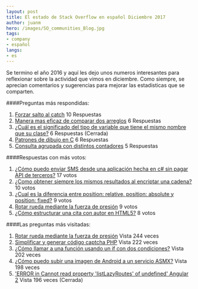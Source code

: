```yaml
---
layout: post
title: El estado de Stack Overflow en español Diciembre 2017
author: juanm
hero: /images/SO_communities_Blog.jpg
tags:
- company
- español
langs:
- es
---
```

Se termino el año 2016 y aquí les dejo unos numeros interesantes para reflexionar sobre la actividad que vimos en diciembre.  Como siempre, se aprecian comentarios y sugerencias para mejorar las estadisticas que se comparten. 

####Preguntas más respondidas:
1. [Forzar salto al catch](http://es.stackoverflow.com/questions/40012/forzar-salto-al-catch) 10 Respuestas
2. [Manera mas eficaz de comparar dos arreglos](http://es.stackoverflow.com/questions/39680/manera-mas-eficaz-de-comparar-dos-arreglos) 6 Respuestas
3. [¿Cuál es el significado del tipo de variable que tiene el mismo nombre que su clase?](http://es.stackoverflow.com/questions/39845/cu%C3%A1l-es-el-significado-del-tipo-de-variable-que-tiene-el-mismo-nombre-que-su-cl) 6 Respuestas (Cerrada)
4. [Patrones de dibujo en C](http://es.stackoverflow.com/questions/41354/patrones-de-dibujo-en-c) 6 Respuestas
5. [Consulta agrupada con distintos contadores](http://es.stackoverflow.com/questions/37861/consulta-agrupada-con-distintos-contadores) 5 Respuestas

####Respuestas con más votos:
1. [¿Cómo puedo enviar SMS desde una aplicación hecha en c# sin pagar API de terceros?](http://es.stackoverflow.com/questions/40773/c%C3%B3mo-puedo-enviar-sms-desde-una-aplicaci%C3%B3n-hecha-en-c-sin-pagar-api-de-tercero/40774#40774) 17 votos
2. [¿Como obtener siempre los mismos resultados al encriptar una cadena?](http://es.stackoverflow.com/questions/33376/como-obtener-siempre-los-mismos-resultados-al-encriptar-una-cadena/41056#41056) 10 votos
3. [¿Cual es la diferencia entre position: relative, position: absolute y position: fixed?](http://es.stackoverflow.com/questions/37930/cual-es-la-diferencia-entre-position-relative-position-absolute-y-position/37931#37931) 9 votos
4. [Rotar rueda mediante la fuerza de presión](http://es.stackoverflow.com/questions/40875/rotar-rueda-mediante-la-fuerza-de-presi%C3%B3n/41309#41309) 9 votos
5. [¿Cómo estructurar una cita con autor en HTML5?](http://es.stackoverflow.com/questions/38709/c%C3%B3mo-estructurar-una-cita-con-autor-en-html5/38712#38712) 8 votos

####Las preguntas más visitadas:
1. [Rotar rueda mediante la fuerza de presión](http://es.stackoverflow.com/questions/40875/rotar-rueda-mediante-la-fuerza-de-presi%C3%B3n) Vista 244 veces
2. [Simplificar y generar código captcha PHP](http://es.stackoverflow.com/questions/40426/simplificar-y-generar-c%C3%B3digo-captcha-php) Vista 222 veces
3. [¿Cómo llamar a una función usando un if con dos condiciones?](http://es.stackoverflow.com/questions/37470/c%C3%B3mo-llamar-a-una-funci%C3%B3n-usando-un-if-con-dos-condiciones) Vista 202 veces
4. [¿Cómo puedo subir una imagen de Android a un servicio ASMX?](http://es.stackoverflow.com/questions/37686/c%C3%B3mo-puedo-subir-una-imagen-de-android-a-un-servicio-asmx) Vista 198 veces
5. ['ERROR in Cannot read property 'listLazyRoutes' of undefined' Angular 2](http://es.stackoverflow.com/questions/41050/error-in-cannot-read-property-listlazyroutes-of-undefined-angular-2) Vista 196 veces (Cerrada)
